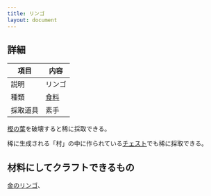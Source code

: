 ```yaml
---
title: リンゴ
layout: document
---
```

## 詳細

|項目|内容|
|---|---|
|説明|リンゴ|
|種類|[食料](食料)|
|採取道具|素手|

[樫の葉](樫の葉)を破壊すると稀に採取できる。

稀に生成される「村」の中に作られている[チェスト](チェスト)でも稀に採取できる。

## 材料にしてクラフトできるもの

[金のリンゴ](金のリンゴ)、

